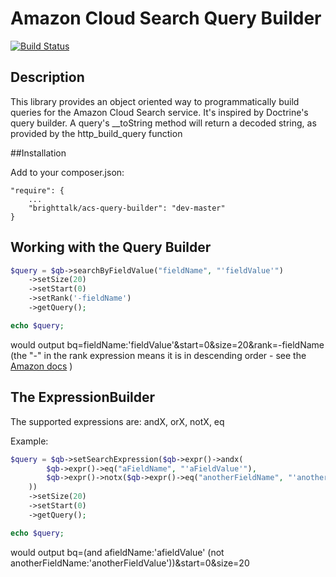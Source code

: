 # Amazon Cloud Search Query Builder

[![Build Status](https://travis-ci.org/BrightTALK/acs-query-builder.png)](https://travis-ci.org/BrightTALK/acs-query-builder)

## Description

This library provides an object oriented way to programmatically build queries for the Amazon Cloud Search service. It's inspired by Doctrine's query builder.
A query's __toString method will return a decoded string, as provided by the http_build_query function

##Installation

Add to your composer.json:

    "require": {
        ...
        "brighttalk/acs-query-builder": "dev-master"
    }

## Working with the Query Builder

```php
$query = $qb->searchByFieldValue("fieldName", "'fieldValue'")
    ->setSize(20)
    ->setStart(0)
    ->setRank('-fieldName')
    ->getQuery();

echo $query;
```
would output bq=fieldName:'fieldValue'&start=0&size=20&rank=-fieldName
(the "-" in the rank expression means it is in descending order - see the [Amazon docs](http://docs.aws.amazon.com/cloudsearch/latest/developerguide/sortingresults.html) )

## The ExpressionBuilder

The supported expressions are: andX, orX, notX, eq

Example:

```php
$query = $qb->setSearchExpression($qb->expr()->andx(
        $qb->expr()->eq("aFieldName", "'aFieldValue'"),
        $qb->expr()->notx($qb->expr()->eq("anotherFieldName", "'anotherFieldValue'"))
    ))
    ->setSize(20)
    ->setStart(0)
    ->getQuery();

echo $query;
```
would output bq=(and afieldName:'afieldValue' (not anotherFieldName:'anotherFieldValue'))&start=0&size=20
